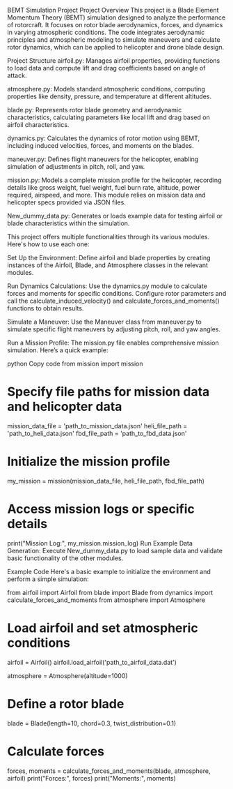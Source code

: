 BEMT Simulation Project
Project Overview
This project is a Blade Element Momentum Theory (BEMT) simulation designed to analyze the performance of rotorcraft. It focuses on rotor blade aerodynamics, forces, and dynamics in varying atmospheric conditions. The code integrates aerodynamic principles and atmospheric modeling to simulate maneuvers and calculate rotor dynamics, which can be applied to helicopter and drone blade design.

Project Structure
airfoil.py: Manages airfoil properties, providing functions to load data and compute lift and drag coefficients based on angle of attack.

atmosphere.py: Models standard atmospheric conditions, computing properties like density, pressure, and temperature at different altitudes.

blade.py: Represents rotor blade geometry and aerodynamic characteristics, calculating parameters like local lift and drag based on airfoil characteristics.

dynamics.py: Calculates the dynamics of rotor motion using BEMT, including induced velocities, forces, and moments on the blades.

maneuver.py: Defines flight maneuvers for the helicopter, enabling simulation of adjustments in pitch, roll, and yaw.

mission.py: Models a complete mission profile for the helicopter, recording details like gross weight, fuel weight, fuel burn rate, altitude, power required, airspeed, and more. This module relies on mission data and helicopter specs provided via JSON files.

New_dummy_data.py: Generates or loads example data for testing airfoil or blade characteristics within the simulation.


This project offers multiple functionalities through its various modules. Here's how to use each one:

Set Up the Environment: Define airfoil and blade properties by creating instances of the Airfoil, Blade, and Atmosphere classes in the relevant modules.

Run Dynamics Calculations: Use the dynamics.py module to calculate forces and moments for specific conditions. Configure rotor parameters and call the calculate_induced_velocity() and calculate_forces_and_moments() functions to obtain results.

Simulate a Maneuver: Use the Maneuver class from maneuver.py to simulate specific flight maneuvers by adjusting pitch, roll, and yaw angles.

Run a Mission Profile: The mission.py file enables comprehensive mission simulation. Here’s a quick example:

python
Copy code
from mission import mission

# Specify file paths for mission data and helicopter data
mission_data_file = 'path_to_mission_data.json'
heli_file_path = 'path_to_heli_data.json'
fbd_file_path = 'path_to_fbd_data.json'

# Initialize the mission profile
my_mission = mission(mission_data_file, heli_file_path, fbd_file_path)

# Access mission logs or specific details
print("Mission Log:", my_mission.mission_log)
Run Example Data Generation: Execute New_dummy_data.py to load sample data and validate basic functionality of the other modules.

Example Code
Here's a basic example to initialize the environment and perform a simple simulation:

from airfoil import Airfoil
from blade import Blade
from dynamics import calculate_forces_and_moments
from atmosphere import Atmosphere

# Load airfoil and set atmospheric conditions
airfoil = Airfoil()
airfoil.load_airfoil('path_to_airfoil_data.dat')

atmosphere = Atmosphere(altitude=1000)

# Define a rotor blade
blade = Blade(length=10, chord=0.3, twist_distribution=0.1)

# Calculate forces
forces, moments = calculate_forces_and_moments(blade, atmosphere, airfoil)
print("Forces:", forces)
print("Moments:", moments)
